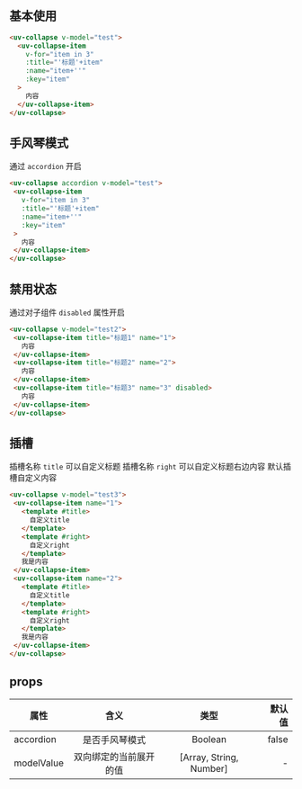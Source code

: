 <script setup>
import useCompStore from '../store/copname.js'
import { onMounted } from 'vue'
const compStore =useCompStore()

onMounted(()=>{
  compStore.updateName('collapse')
})

</script>

## 基本使用


```html
<uv-collapse v-model="test">
  <uv-collapse-item
    v-for="item in 3"
    :title="'标题'+item"
    :name="item+''"
    :key="item"
  >
    内容
  </uv-collapse-item>
</uv-collapse>
```

##  手风琴模式

通过 `accordion` 开启

 ```html
<uv-collapse accordion v-model="test">
  <uv-collapse-item
    v-for="item in 3"
    :title="'标题'+item"
    :name="item+''"
    :key="item"
  >
    内容
  </uv-collapse-item>
</uv-collapse>
 ```

 ## 禁用状态

 通过对子组件 `disabled` 属性开启

 ```html
<uv-collapse v-model="test2">
  <uv-collapse-item title="标题1" name="1">
    内容
  </uv-collapse-item>
  <uv-collapse-item title="标题2" name="2">
    内容
  </uv-collapse-item>
  <uv-collapse-item title="标题3" name="3" disabled>
    内容
  </uv-collapse-item>
</uv-collapse>
 ```

 ## 插槽

 插槽名称 `title` 可以自定义标题 插槽名称 `right` 可以自定义标题右边内容 默认插槽自定义内容

 ```html
<uv-collapse v-model="test3">
  <uv-collapse-item name="1">
    <template #title>
      自定义title
    </template>
    <template #right>
      自定义right
    </template>
    我是内容
  </uv-collapse-item>
  <uv-collapse-item name="2">
    <template #title>
      自定义title
    </template>
    <template #right>
      自定义right
    </template>
    我是内容
  </uv-collapse-item>
</uv-collapse>
 ```


 ## props

| 属性       |          含义          |          类型           | 默认值 |
| ---------- | :--------------------: | :---------------------: | -----: |
| accordion  |     是否手风琴模式     |         Boolean         |  false |
| modelValue | 双向绑定的当前展开的值 | [Array, String, Number] |      - |

